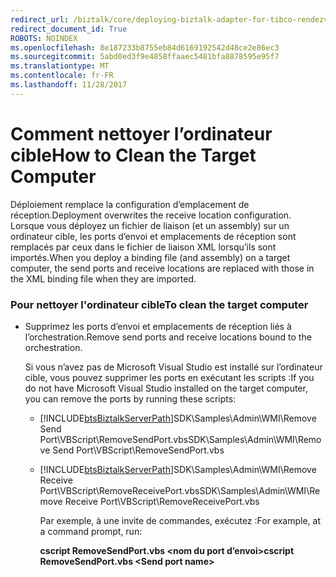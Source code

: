 ```yaml
---
redirect_url: /biztalk/core/deploying-biztalk-adapter-for-tibco-rendezvous/
redirect_document_id: True
ROBOTS: NOINDEX
ms.openlocfilehash: 8e187233b8755eb84d6169192542d48ce2e86ec3
ms.sourcegitcommit: 5abd0ed3f9e4858ffaaec5481bfa8878595e95f7
ms.translationtype: MT
ms.contentlocale: fr-FR
ms.lasthandoff: 11/28/2017
---
```

# <a name="how-to-clean-the-target-computer"></a><span data-ttu-id="25ed4-101">Comment nettoyer l’ordinateur cible</span><span class="sxs-lookup"><span data-stu-id="25ed4-101">How to Clean the Target Computer</span></span>
<span data-ttu-id="25ed4-102">Déploiement remplace la configuration d’emplacement de réception.</span><span class="sxs-lookup"><span data-stu-id="25ed4-102">Deployment overwrites the receive location configuration.</span></span> <span data-ttu-id="25ed4-103">Lorsque vous déployez un fichier de liaison (et un assembly) sur un ordinateur cible, les ports d’envoi et emplacements de réception sont remplacés par ceux dans le fichier de liaison XML lorsqu’ils sont importés.</span><span class="sxs-lookup"><span data-stu-id="25ed4-103">When you deploy a binding file (and assembly) on a target computer, the send ports and receive locations are replaced with those in the XML binding file when they are imported.</span></span>  
  
### <a name="to-clean-the-target-computer"></a><span data-ttu-id="25ed4-104">Pour nettoyer l'ordinateur cible</span><span class="sxs-lookup"><span data-stu-id="25ed4-104">To clean the target computer</span></span>  
  
-   <span data-ttu-id="25ed4-105">Supprimez les ports d’envoi et emplacements de réception liés à l’orchestration.</span><span class="sxs-lookup"><span data-stu-id="25ed4-105">Remove send ports and receive locations bound to the orchestration.</span></span>  
  
     <span data-ttu-id="25ed4-106">Si vous n’avez pas de Microsoft Visual Studio est installé sur l’ordinateur cible, vous pouvez supprimer les ports en exécutant les scripts :</span><span class="sxs-lookup"><span data-stu-id="25ed4-106">If you do not have Microsoft Visual Studio installed on the target computer, you can remove the ports by running these scripts:</span></span>  
  
    -   [!INCLUDE[btsBiztalkServerPath](../includes/btsbiztalkserverpath-md.md)]<span data-ttu-id="25ed4-107">SDK\Samples\Admin\WMI\Remove Send Port\VBScript\RemoveSendPort.vbs</span><span class="sxs-lookup"><span data-stu-id="25ed4-107">SDK\Samples\Admin\WMI\Remove Send Port\VBScript\RemoveSendPort.vbs</span></span>  
  
    -   [!INCLUDE[btsBiztalkServerPath](../includes/btsbiztalkserverpath-md.md)]<span data-ttu-id="25ed4-108">SDK\Samples\Admin\WMI\Remove Receive Port\VBScript\RemoveReceivePort.vbs</span><span class="sxs-lookup"><span data-stu-id="25ed4-108">SDK\Samples\Admin\WMI\Remove Receive Port\VBScript\RemoveReceivePort.vbs</span></span>  
  
         <span data-ttu-id="25ed4-109">Par exemple, à une invite de commandes, exécutez :</span><span class="sxs-lookup"><span data-stu-id="25ed4-109">For example, at a command prompt, run:</span></span>  
  
         <span data-ttu-id="25ed4-110">**cscript RemoveSendPort.vbs \<nom du port d’envoi\>**</span><span class="sxs-lookup"><span data-stu-id="25ed4-110">**cscript RemoveSendPort.vbs \<Send port name\>**</span></span>  
  
